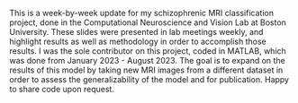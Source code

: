 This is a week-by-week update for my schizophrenic MRI classification project, done in the Computational Neuroscience and Vision Lab at Boston University. These slides were presented in lab meetings weekly, and highlight results as well as methodology in order to accomplish those results.
I was the sole contributor on this project, coded in MATLAB, which was done from January 2023 - August 2023. 
The goal is to expand on the results of this model by taking new MRI images from a different dataset in order to assess the generalizability of the model and for publication. Happy to share code upon request.
